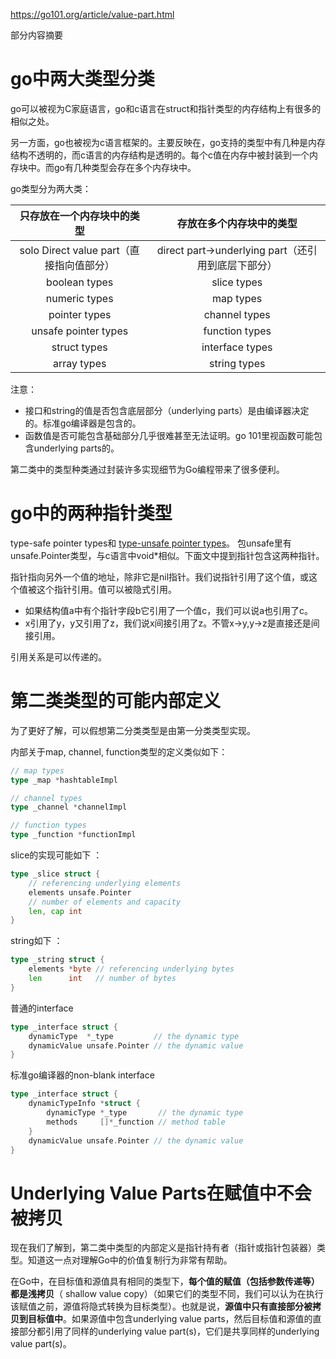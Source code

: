 https://go101.org/article/value-part.html 

部分内容摘要

# go中两大类型分类

go可以被视为C家庭语言，go和c语言在struct和指针类型的内存结构上有很多的相似之处。

另一方面，go也被视为c语言框架的。主要反映在，go支持的类型中有几种是内存结构不透明的，而c语言的内存结构是透明的。每个c值在内存中被封装到一个内存块中。而go有几种类型会存在多个内存块中。

go类型分为两大类：

|        只存放在一个内存块中的类型        |              存放在多个内存块中的类型              |
| :--------------------------------------: | :------------------------------------------------: |
| solo Direct value part（直接指向值部分） | direct part->underlying part（还引用到底层下部分） |
|              boolean types               |                    slice types                     |
|              numeric types               |                     map types                      |
|              pointer types               |                   channel types                    |
|           unsafe pointer types           |                   function types                   |
|               struct types               |                  interface types                   |
|               array types                |                    string types                    |

注意：

- 接口和string的值是否包含底层部分（underlying parts）是由编译器决定的。标准go编译器是包含的。
- 函数值是否可能包含基础部分几乎很难甚至无法证明。go 101里视函数可能包含underlying parts的。

第二类中的类型种类通过封装许多实现细节为Go编程带来了很多便利。

# go中的两种指针类型

 type-safe pointer types和 [type-unsafe pointer types](https://go101.org/article/unsafe.html)。 包unsafe里有unsafe.Pointer类型，与c语言中void*相似。下面文中提到指针包含这两种指针。

指针指向另外一个值的地址，除非它是nil指针。我们说指针引用了这个值，或这个值被这个指针引用。值可以被隐式引用。

- 如果结构值a中有个指针字段b它引用了一个值c，我们可以说a也引用了c。
- x引用了y，y又引用了z，我们说x间接引用了z。不管x->y,y->z是直接还是间接引用。

引用关系是可以传递的。

# 第二类类型的可能内部定义

为了更好了解，可以假想第二分类类型是由第一分类类型实现。

内部关于map, channel, function类型的定义类似如下：

```go
// map types
type _map *hashtableImpl

// channel types
type _channel *channelImpl

// function types
type _function *functionImpl
```

slice的实现可能如下 ：

```go
type _slice struct {
	// referencing underlying elements
	elements unsafe.Pointer
	// number of elements and capacity
	len, cap int
}
```

string如下 ：

```go
type _string struct {
	elements *byte // referencing underlying bytes
	len      int   // number of bytes
}
```

普通的interface

```go
type _interface struct {
	dynamicType  *_type         // the dynamic type
	dynamicValue unsafe.Pointer // the dynamic value
}
```

标准go编译器的non-blank interface

```go
type _interface struct {
	dynamicTypeInfo *struct {
		dynamicType *_type       // the dynamic type
		methods     []*_function // method table
	}
	dynamicValue unsafe.Pointer // the dynamic value
}
```

# Underlying Value Parts在赋值中不会被拷贝

现在我们了解到，第二类中类型的内部定义是指针持有者（指针或指针包装器）类型。知道这一点对理解Go中的价值复制行为非常有帮助。

在Go中，在目标值和源值具有相同的类型下，**每个值的赋值（包括参数传递等）都是浅拷贝**（ shallow value copy）（如果它们的类型不同，我们可以认为在执行该赋值之前，源值将隐式转换为目标类型）。也就是说，**源值中只有直接部分被拷贝到目标值中**。如果源值中包含underlying value parts，然后目标值和源值的直接部分都引用了同样的underlying value part(s)，它们是共享同样的underlying value part(s)。



